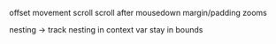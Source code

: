 offset movement
scroll
scroll after mousedown
margin/padding
zooms

nesting -> track nesting in context var
stay in bounds
